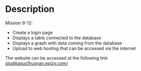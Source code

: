 # Description

Mission 9-12:
- Create a login page
- Displays a table connected to the database
- Displays a graph with data coming from the database
- Upload to web hosting that can be accessed via the internet

The website can be accessed at the following link: [studikasus1husnan.epizy.com/](url)
